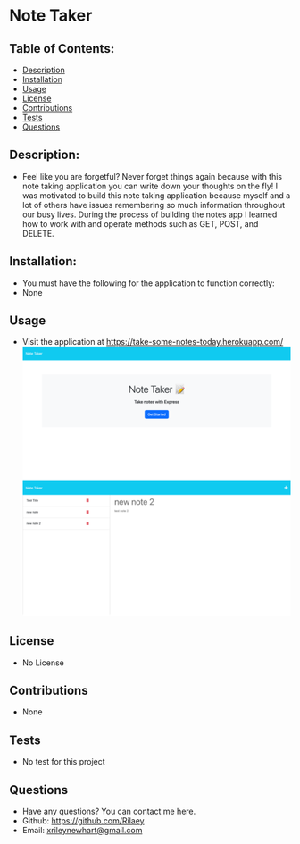   # Note Taker

  ## Table of Contents:

  * [Description](#description)
  * [Installation](#installation)
  * [Usage](#usage)
  * [License](#license)
  * [Contributions](#contributions)
  * [Tests](#tests)
  * [Questions](#questions)

  ## Description: 
  -  Feel like you are forgetful? Never forget things again because with this note taking application you can write down your thoughts on the fly! I was motivated to build this note taking application because myself and a lot of others have issues remembering so much information throughout our busy lives. During the process of building the notes app I learned how to work with and operate methods such as GET, POST, and DELETE.

  ## Installation:
  - You must have the following for the application to function correctly: 
  - None

  ## Usage
  - Visit the application at https://take-some-notes-today.herokuapp.com/
  ![screenshot of home html](./develop/public/assets/img/home%3Ahtml.png)
  ![screenshot of notes html](./develop/public/assets/img/notes%3Ahtml.png)

  ## License
  -  No License

  ## Contributions
  - None

  ## Tests
  - No test for this project

  ## Questions
  - Have any questions? You can contact me here.
  - Github: https://github.com/Rilaey
  - Email: xrileynewhart@gmail.com
